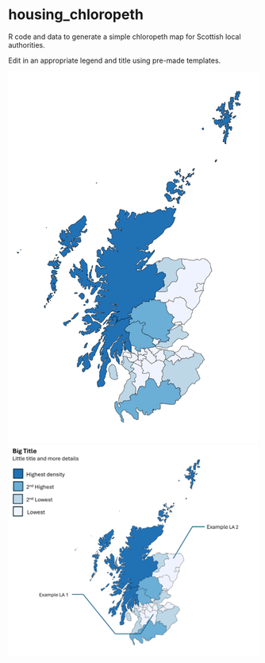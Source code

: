 # housing_chloropeth
R code and data to generate a simple chloropeth map for Scottish local authorities.

Edit in an appropriate legend and title using pre-made templates.

![Screenshot](https://github.com/ScotGovAnalysis/housing_chloropeth/blob/main/la_map_test2.png)
![Screenshot](https://github.com/ScotGovAnalysis/housing_chloropeth/blob/main/la_plus_template.png)
